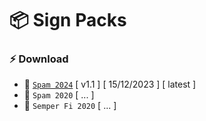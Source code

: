 # 📦 Sign Packs

### ⚡️ Download

* 🔗 [`Spam 2024`](https://github.com/spam-team-trackmania/signs/files/13685721/Spam.2024.Sign.Pack.zip) [ v1.1 ] [ 15/12/2023 ] [ latest ]
* 🔗 `Spam 2020` [ ... ]
* 🔗 `Semper Fi 2020` [ ... ]
